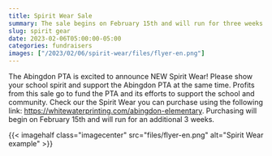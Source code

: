 ```yaml
--- 
title: Spirit Wear Sale
summary: The sale begins on February 15th and will run for three weeks.
slug: spirit gear
date: 2023-02-06T05:00:00-05:00
categories: fundraisers
images: ["/2023/02/06/spirit-wear/files/flyer-en.png"]
---
```


The Abingdon PTA is excited to announce NEW Spirit Wear! Please show your school spirit and support the Abingdon PTA at the same time. Profits from this sale go to fund the PTA and its efforts to support the school and community. Check our the Spirit Wear you can purchase using the following link: https://whitewaterprinting.com/abingdon-elementary. Purchasing will begin on February 15th and will run for an additional 3 weeks.

{{< imagehalf class="imagecenter" src="files/flyer-en.png" alt="Spirit Wear example" >}}